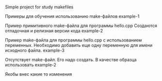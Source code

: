 Simple project for study makefiles

Примеры для обучения использованию make-файлов
example-1

Пример примитивного make-файла для программы hello.cpp Создаются отладочная и релизная версии кода
example-2

Пример make-файла для программы hello.cpp с использованием переменных. Необходимо добавить еще одну переменную для имени исходного файла.
example-3

Отсутствует make-файл. Его надо создать. В качестве образца использовать example-2

Якобы внес какие то изменения
